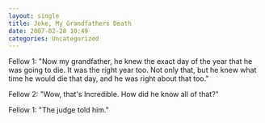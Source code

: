 ```yaml
---
layout: single
title: Joke, My Grandfathers Death
date: 2007-02-28 10:49
categories: Uncategorized
---
```

Fellow 1: "Now my grandfather, he knew the exact day of the year that he was going to die. It was the right year too. Not only that, but he knew what time he would die that day, and he was right about that too."

Fellow 2: "Wow, that's Incredible. How did he know all of that?"

Fellow 1: "The judge told him."

